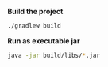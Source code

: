 
**Build the project**
```bash
./gradlew build
```

**Run as executable jar**
```bash
java -jar build/libs/*.jar
```